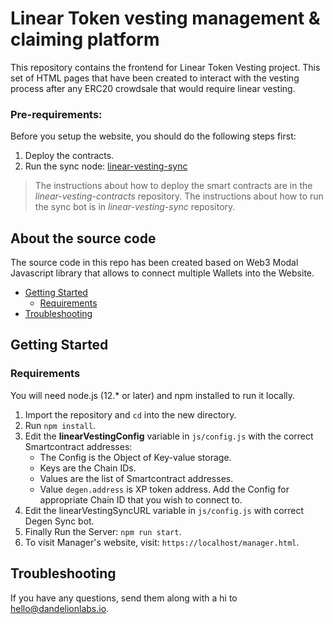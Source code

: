 # Linear Token vesting management & claiming platform

This repository contains the frontend for Linear Token Vesting project. This set of HTML pages that have been created to interact with the vesting process after any ERC20 crowdsale that would require linear vesting.

### Pre-requirements:

Before you setup the website, you should do the following steps first:

1. Deploy the contracts.
2. Run the sync node: [linear-vesting-sync](https://github.com/dandelionlabs-io/linear-vesting-sync)

> The instructions about how to deploy the smart contracts are in the _linear-vesting-contracts_ repository.
> The instructions about how to run the sync bot is in _linear-vesting-sync_ repository.

## About the source code

The source code in this repo has been created based on Web3 Modal Javascript library that allows to connect multiple Wallets into the Website.

- [Getting Started](#getting-started)
  - [Requirements](#requirements)
- [Troubleshooting](#troubleshooting)

## Getting Started

### Requirements

You will need node.js (12.\* or later) and npm installed to run it locally.

1. Import the repository and `cd` into the new directory.
2. Run `npm install`.
3. Edit the **linearVestingConfig** variable in `js/config.js` with the correct Smartcontract addresses:
   - The Config is the Object of Key-value storage.
   - Keys are the Chain IDs.
   - Values are the list of Smartcontract addresses.
   - Value `degen.address` is XP token address.
     Add the Config for appropriate Chain ID that you wish to connect to.
4. Edit the linearVestingSyncURL variable in `js/config.js` with correct Degen Sync bot.
5. Finally Run the Server: `npm run start`.
6. To visit Manager's website, visit: `https://localhost/manager.html`.

## Troubleshooting

If you have any questions, send them along with a hi to hello@dandelionlabs.io.
